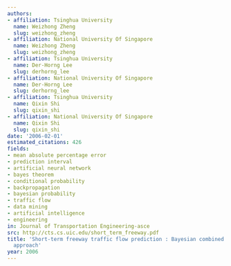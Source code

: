 ```yaml
---
authors:
- affiliation: Tsinghua University
  name: Weizhong Zheng
  slug: weizhong_zheng
- affiliation: National University Of Singapore
  name: Weizhong Zheng
  slug: weizhong_zheng
- affiliation: Tsinghua University
  name: Der-Horng Lee
  slug: derhorng_lee
- affiliation: National University Of Singapore
  name: Der-Horng Lee
  slug: derhorng_lee
- affiliation: Tsinghua University
  name: Qixin Shi
  slug: qixin_shi
- affiliation: National University Of Singapore
  name: Qixin Shi
  slug: qixin_shi
date: '2006-02-01'
estimated_citations: 426
fields:
- mean absolute percentage error
- prediction interval
- artificial neural network
- bayes theorem
- conditional probability
- backpropagation
- bayesian probability
- traffic flow
- data mining
- artificial intelligence
- engineering
in: Journal of Transportation Engineering-asce
src: http://cts.cs.uic.edu/short_term_freeway.pdf
title: 'Short-term freeway traffic flow prediction : Bayesian combined neural network
  approach'
year: 2006
---
```

